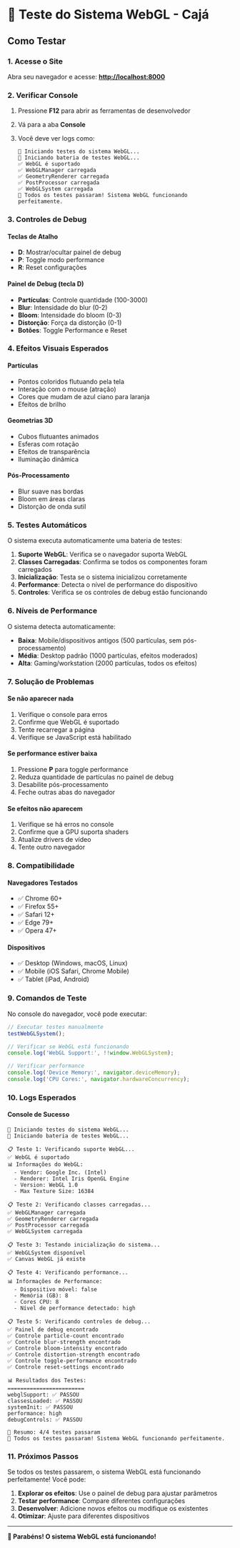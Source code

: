 # 🚀 Teste do Sistema WebGL - Cajá

## Como Testar

### 1. Acesse o Site

Abra seu navegador e acesse: **<http://localhost:8000>**

### 2. Verificar Console

1. Pressione **F12** para abrir as ferramentas de desenvolvedor
2. Vá para a aba **Console**
3. Você deve ver logs como:

   ```
   🧪 Iniciando testes do sistema WebGL...
   🚀 Iniciando bateria de testes WebGL...
   ✅ WebGL é suportado
   ✅ WebGLManager carregada
   ✅ GeometryRenderer carregada
   ✅ PostProcessor carregada
   ✅ WebGLSystem carregada
   🎉 Todos os testes passaram! Sistema WebGL funcionando perfeitamente.
   ```

### 3. Controles de Debug

#### Teclas de Atalho

- **D**: Mostrar/ocultar painel de debug
- **P**: Toggle modo performance
- **R**: Reset configurações

#### Painel de Debug (tecla D)

- **Partículas**: Controle quantidade (100-3000)
- **Blur**: Intensidade do blur (0-2)
- **Bloom**: Intensidade do bloom (0-3)
- **Distorção**: Força da distorção (0-1)
- **Botões**: Toggle Performance e Reset

### 4. Efeitos Visuais Esperados

#### Partículas

- Pontos coloridos flutuando pela tela
- Interação com o mouse (atração)
- Cores que mudam de azul ciano para laranja
- Efeitos de brilho

#### Geometrias 3D

- Cubos flutuantes animados
- Esferas com rotação
- Efeitos de transparência
- Iluminação dinâmica

#### Pós-Processamento

- Blur suave nas bordas
- Bloom em áreas claras
- Distorção de onda sutil

### 5. Testes Automáticos

O sistema executa automaticamente uma bateria de testes:

1. **Suporte WebGL**: Verifica se o navegador suporta WebGL
2. **Classes Carregadas**: Confirma se todos os componentes foram carregados
3. **Inicialização**: Testa se o sistema inicializou corretamente
4. **Performance**: Detecta o nível de performance do dispositivo
5. **Controles**: Verifica se os controles de debug estão funcionando

### 6. Níveis de Performance

O sistema detecta automaticamente:

- **Baixa**: Mobile/dispositivos antigos (500 partículas, sem pós-processamento)
- **Média**: Desktop padrão (1000 partículas, efeitos moderados)
- **Alta**: Gaming/workstation (2000 partículas, todos os efeitos)

### 7. Solução de Problemas

#### Se não aparecer nada

1. Verifique o console para erros
2. Confirme que WebGL é suportado
3. Tente recarregar a página
4. Verifique se JavaScript está habilitado

#### Se performance estiver baixa

1. Pressione **P** para toggle performance
2. Reduza quantidade de partículas no painel de debug
3. Desabilite pós-processamento
4. Feche outras abas do navegador

#### Se efeitos não aparecem

1. Verifique se há erros no console
2. Confirme que a GPU suporta shaders
3. Atualize drivers de vídeo
4. Tente outro navegador

### 8. Compatibilidade

#### Navegadores Testados

- ✅ Chrome 60+
- ✅ Firefox 55+
- ✅ Safari 12+
- ✅ Edge 79+
- ✅ Opera 47+

#### Dispositivos

- ✅ Desktop (Windows, macOS, Linux)
- ✅ Mobile (iOS Safari, Chrome Mobile)
- ✅ Tablet (iPad, Android)

### 9. Comandos de Teste

No console do navegador, você pode executar:

```javascript
// Executar testes manualmente
testWebGLSystem();

// Verificar se WebGL está funcionando
console.log('WebGL Support:', !!window.WebGLSystem);

// Verificar performance
console.log('Device Memory:', navigator.deviceMemory);
console.log('CPU Cores:', navigator.hardwareConcurrency);
```

### 10. Logs Esperados

#### Console de Sucesso

```
🧪 Iniciando testes do sistema WebGL...
🚀 Iniciando bateria de testes WebGL...

📋 Teste 1: Verificando suporte WebGL...
✅ WebGL é suportado
📊 Informações do WebGL:
  - Vendor: Google Inc. (Intel)
  - Renderer: Intel Iris OpenGL Engine
  - Version: WebGL 1.0
  - Max Texture Size: 16384

📋 Teste 2: Verificando classes carregadas...
✅ WebGLManager carregada
✅ GeometryRenderer carregada
✅ PostProcessor carregada
✅ WebGLSystem carregada

📋 Teste 3: Testando inicialização do sistema...
✅ WebGLSystem disponível
✅ Canvas WebGL já existe

📋 Teste 4: Verificando performance...
📊 Informações de Performance:
  - Dispositivo móvel: false
  - Memória (GB): 8
  - Cores CPU: 8
  - Nível de performance detectado: high

📋 Teste 5: Verificando controles de debug...
✅ Painel de debug encontrado
✅ Controle particle-count encontrado
✅ Controle blur-strength encontrado
✅ Controle bloom-intensity encontrado
✅ Controle distortion-strength encontrado
✅ Controle toggle-performance encontrado
✅ Controle reset-settings encontrado

📊 Resultados dos Testes:
========================
webglSupport: ✅ PASSOU
classesLoaded: ✅ PASSOU
systemInit: ✅ PASSOU
performance: high
debugControls: ✅ PASSOU

🎯 Resumo: 4/4 testes passaram
🎉 Todos os testes passaram! Sistema WebGL funcionando perfeitamente.
```

### 11. Próximos Passos

Se todos os testes passarem, o sistema WebGL está funcionando perfeitamente! Você pode:

1. **Explorar os efeitos**: Use o painel de debug para ajustar parâmetros
2. **Testar performance**: Compare diferentes configurações
3. **Desenvolver**: Adicione novos efeitos ou modifique os existentes
4. **Otimizar**: Ajuste para diferentes dispositivos

---

**🎉 Parabéns! O sistema WebGL está funcionando!**
